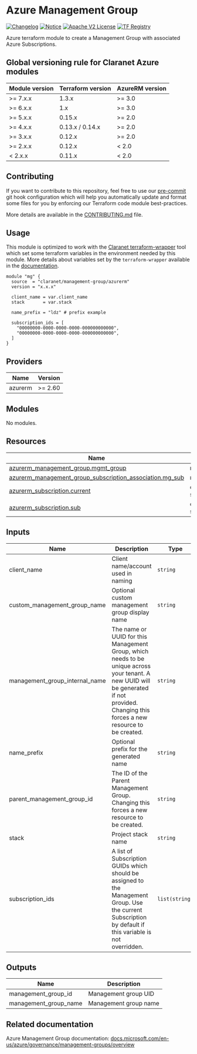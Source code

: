 # Azure Management Group
[![Changelog](https://img.shields.io/badge/changelog-release-green.svg)](CHANGELOG.md) [![Notice](https://img.shields.io/badge/notice-copyright-yellow.svg)](NOTICE) [![Apache V2 License](https://img.shields.io/badge/license-Apache%20V2-orange.svg)](LICENSE) [![TF Registry](https://img.shields.io/badge/terraform-registry-blue.svg)](https://registry.terraform.io/modules/claranet/management-group/azurerm/)

Azure terraform module to create a Management Group with associated Azure Subscriptions.

<!-- BEGIN_TF_DOCS -->
## Global versioning rule for Claranet Azure modules

| Module version | Terraform version | AzureRM version |
| -------------- | ----------------- | --------------- |
| >= 7.x.x       | 1.3.x             | >= 3.0          |
| >= 6.x.x       | 1.x               | >= 3.0          |
| >= 5.x.x       | 0.15.x            | >= 2.0          |
| >= 4.x.x       | 0.13.x / 0.14.x   | >= 2.0          |
| >= 3.x.x       | 0.12.x            | >= 2.0          |
| >= 2.x.x       | 0.12.x            | < 2.0           |
| <  2.x.x       | 0.11.x            | < 2.0           |

## Contributing

If you want to contribute to this repository, feel free to use our [pre-commit](https://pre-commit.com/) git hook configuration
which will help you automatically update and format some files for you by enforcing our Terraform code module best-practices.

More details are available in the [CONTRIBUTING.md](./CONTRIBUTING.md#pull-request-process) file.

## Usage

This module is optimized to work with the [Claranet terraform-wrapper](https://github.com/claranet/terraform-wrapper) tool
which set some terraform variables in the environment needed by this module.
More details about variables set by the `terraform-wrapper` available in the [documentation](https://github.com/claranet/terraform-wrapper#environment).

```hcl
module "mg" {
  source  = "claranet/management-group/azurerm"
  version = "x.x.x"

  client_name = var.client_name
  stack       = var.stack

  name_prefix = "ldz" # prefix example

  subscription_ids = [
    "00000000-0000-0000-0000-000000000000",
    "00000000-0000-0000-0000-000000000000",
  ]
}
```

## Providers

| Name | Version |
|------|---------|
| azurerm | >= 2.60 |

## Modules

No modules.

## Resources

| Name | Type |
|------|------|
| [azurerm_management_group.mgmt_group](https://registry.terraform.io/providers/hashicorp/azurerm/latest/docs/resources/management_group) | resource |
| [azurerm_management_group_subscription_association.mg_sub](https://registry.terraform.io/providers/hashicorp/azurerm/latest/docs/resources/management_group_subscription_association) | resource |
| [azurerm_subscription.current](https://registry.terraform.io/providers/hashicorp/azurerm/latest/docs/data-sources/subscription) | data source |
| [azurerm_subscription.sub](https://registry.terraform.io/providers/hashicorp/azurerm/latest/docs/data-sources/subscription) | data source |

## Inputs

| Name | Description | Type | Default | Required |
|------|-------------|------|---------|:--------:|
| client\_name | Client name/account used in naming | `string` | n/a | yes |
| custom\_management\_group\_name | Optional custom management group display name | `string` | `""` | no |
| management\_group\_internal\_name | The name or UUID for this Management Group, which needs to be unique across your tenant. A new UUID will be generated if not provided. Changing this forces a new resource to be created. | `string` | `null` | no |
| name\_prefix | Optional prefix for the generated name | `string` | `""` | no |
| parent\_management\_group\_id | The ID of the Parent Management Group. Changing this forces a new resource to be created. | `string` | `null` | no |
| stack | Project stack name | `string` | n/a | yes |
| subscription\_ids | A list of Subscription GUIDs which should be assigned to the Management Group. Use the current Subscription by default if this variable is not overridden. | `list(string)` | `null` | no |

## Outputs

| Name | Description |
|------|-------------|
| management\_group\_id | Management group UID |
| management\_group\_name | Management group name |
<!-- END_TF_DOCS -->
## Related documentation

Azure Management Group documentation: [docs.microsoft.com/en-us/azure/governance/management-groups/overview](https://docs.microsoft.com/en-us/azure/governance/management-groups/overview)
